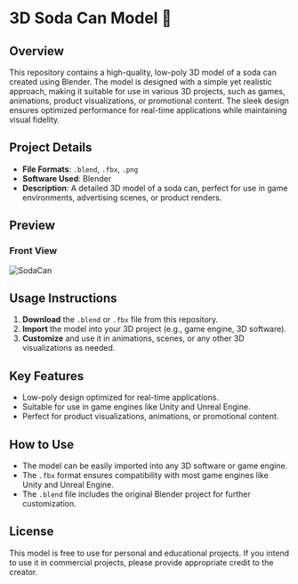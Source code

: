 # 3D Soda Can Model 🥤

## Overview
This repository contains a high-quality, low-poly 3D model of a soda can created using Blender. The model is designed with a simple yet realistic approach, making it suitable for use in various 3D projects, such as games, animations, product visualizations, or promotional content. The sleek design ensures optimized performance for real-time applications while maintaining visual fidelity.

## Project Details
- **File Formats**: `.blend`, `.fbx`, `.png`
- **Software Used**: Blender
- **Description**: A detailed 3D model of a soda can, perfect for use in game environments, advertising scenes, or product renders.

## Preview
### Front View
![SodaCan](https://github.com/user-attachments/assets/452845c5-fdca-457e-a223-7509b2196348)


## Usage Instructions
1. **Download** the `.blend` or `.fbx` file from this repository.
2. **Import** the model into your 3D project (e.g., game engine, 3D software).
3. **Customize** and use it in animations, scenes, or any other 3D visualizations as needed.

## Key Features
- Low-poly design optimized for real-time applications.
- Suitable for use in game engines like Unity and Unreal Engine.
- Perfect for product visualizations, animations, or promotional content.

## How to Use
- The model can be easily imported into any 3D software or game engine.
- The `.fbx` format ensures compatibility with most game engines like Unity and Unreal Engine.
- The `.blend` file includes the original Blender project for further customization.

## License
This model is free to use for personal and educational projects. If you intend to use it in commercial projects, please provide appropriate credit to the creator.

